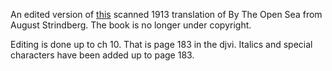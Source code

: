 An edited version of [this](http://archive.org/details/byopensea00strigoog) scanned 1913 translation of By The Open Sea from August Strindberg.
The book is no longer under copyright.

Editing is done up to ch 10. That is page 183 in the djvi.
Italics and special characters have been added up to page 183.